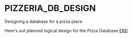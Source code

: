 # PIZZERIA_DB_DESIGN
Designing a database for a pizza place

Here's out planned logical design for the Pizza Database 
[ERD](https://lucid.app/lucidchart/fd09a764-ce5a-417e-ad41-cd245908522d/edit?viewport_loc=-4514%2C-873%2C2984%2C1397%2C0_0&invitationId=inv_b96cc74b-48a8-4d16-815d-6e9549afda59)
